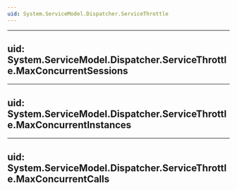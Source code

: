 ```yaml
---
uid: System.ServiceModel.Dispatcher.ServiceThrottle
---
```


---
uid: System.ServiceModel.Dispatcher.ServiceThrottle.MaxConcurrentSessions
---

---
uid: System.ServiceModel.Dispatcher.ServiceThrottle.MaxConcurrentInstances
---

---
uid: System.ServiceModel.Dispatcher.ServiceThrottle.MaxConcurrentCalls
---
